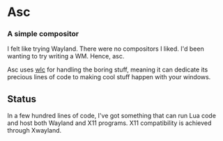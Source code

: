 # Asc
### A simple compositor

I felt like trying Wayland. There were no compositors I liked. I'd been
wanting to try writing a WM. Hence, asc.

Asc uses [wlc][wlc] for handling the boring stuff, meaning it can
dedicate its precious lines of code to making cool stuff happen with
your windows.

## Status

In a few hundred lines of code, I've got something that can run Lua
code and host both Wayland and X11 programs. X11 compatibility is
achieved through Xwayland.

[wlc]: https://github.com/Cloudef/wlc

